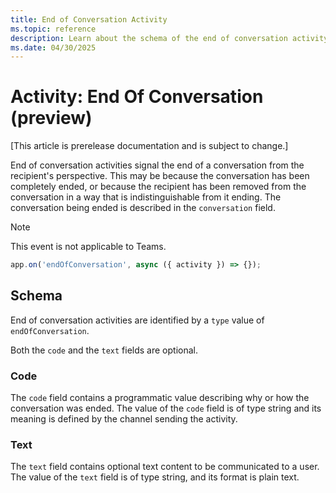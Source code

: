 ```yaml
---
title: End of Conversation Activity
ms.topic: reference
description: Learn about the schema of the end of conversation activity.
ms.date: 04/30/2025
---
```


# Activity: End Of Conversation (preview)

[This article is prerelease documentation and is subject to change.]

End of conversation activities signal the end of a conversation from the recipient's perspective. This may be because the conversation has been completely ended, or because the recipient has been removed from the conversation in a way that is indistinguishable from it ending. The conversation being ended is described in the `conversation` field.

> [!NOTE]
> This event is not applicable to Teams.

```typescript
app.on('endOfConversation', async ({ activity }) => {});
```

## Schema

End of conversation activities are identified by a `type` value of `endOfConversation`.

Both the `code` and the `text` fields are optional.

### Code

The `code` field contains a programmatic value describing why or how the conversation was ended. The value of the `code` field is of type string and its meaning is defined by the channel sending the activity.

### Text

The `text` field contains optional text content to be communicated to a user. The value of the `text` field is of type string, and its format is plain text.